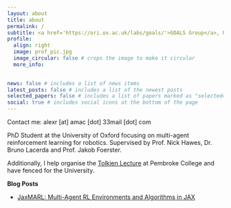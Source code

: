 ```yaml
---
layout: about
title: about
permalink: /
subtitle: <a href='https://ori.ox.ac.uk/labs/goals/'>GOALS Group</a>, University of Oxford
profile:
  align: right
  image: prof_pic.jpg
  image_circular: false # crops the image to make it circular
  more_info: 
    

news: false # includes a list of news items
latest_posts: false # includes a list of the newest posts
selected_papers: false # includes a list of papers marked as "selected={true}"
social: true # includes social icons at the bottom of the page
---
```


Contact me: alexr [at] amac [dot] 33mail [dot] com

PhD Student at the University of Oxford focusing on multi-agent reinforcement learning for robotics. Supervised by Prof. Nick Hawes, Dr. Bruno Lacerda and Prof. Jakob Foerster.

Additionally, I help organise the [Tolkien Lecture](https://tolkienlecture.org/) at Pembroke College and have fenced for the University.

**Blog Posts**

- [JaxMARL: Multi-Agent RL Environments and Algorithms in JAX](https://blog.foersterlab.com/jaxmarl/)
